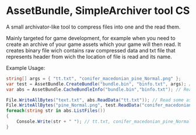 # AssetBundle, SimpleArchiver tool CS
A small archivator-like tool to compress files into one and the read them. 

Mainly targeted for game development, for example when you need to create an archive of your game assets which your game will then read.
It creates binary file wich contains raw compressed data and txt file that represents header from wich the location of file is read and its name.

Example Usage:

```cs
string[] args = { "tt.txt", "conifer_macedonian_pine_Normal.png" };
var test = AssetBundle.CreateBundle("bundle.bin", "binfo.txt", args); // Create an asset bundle with name bundle.bin and info path, and with string[] args as file paths
var abs = AssetBundle.CacheBundleInfo("bundle.bin","binfo.txt"); // Read AB from disk (just for testing)

File.WriteAllBytes("text.txt", abs.ReadData("tt.txt")); // Read some asset and write it to file
File.WriteAllBytes("pine_Normal.png", test.ReadData("conifer_macedonian_pine_Normal.png")); // Read some asset and write it to file
foreach(string str in abs.ListFiles())
{
    Console.Write(str + " "); // tt.txt, conifer_macedonian_pine_Normal.png
}
```
